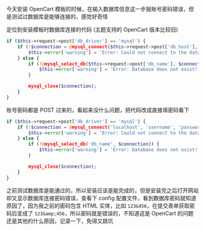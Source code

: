今天安装 OpenCart 模板的时候，在输入数据库信息这一步报账号密码错误，但是测试过数据库是能够连接的，感觉好奇怪

定位到安装模板时数据库连接的代码 (主题支持的 OpenCart 版本比较旧)

```php
if ($this->request->post['db_driver'] == 'mysql') {
	if (!$connection = @mysql_connect($this->request->post['db_host'], $this->request->post['db_user'], $this->request->post['db_password'])) {
		$this->error['warning'] = 'Error: Could not connect to the database please make sure the database server, username and password is correct!';
	} else {
		if (!@mysql_select_db($this->request->post['db_name'], $connection)) {
			$this->error['warning'] = 'Error: Database does not exist!';
		}

		mysql_close($connection);
	}
}
```

账号密码都是 POST 过来的，看起来没什么问题，把代码改成直接填密码看下

```php
if ($this->request->post['db_driver'] == 'mysql') {
	if (!$connection = @mysql_connect('localhost', 'username', 'password')) {
		$this->error['warning'] = 'Error: Could not connect to the database please make sure the database server, username and password is correct!';
	} else {
		if (!@mysql_select_db('db_name', $connection)) {
			$this->error['warning'] = 'Error: Database does not exist!';
		}

		mysql_close($connection);
	}
}
```

之前测试数据库是能通过的，所以安装应该是能完成的，但是安装完之后打开网站却又显示数据库连接密码错误，查看下 config 配置文件，看到数据库密码就知道原因了，因为我之前的密码包含 HTML 实体，比如 `123&456`，在提交表单获取密码后变成了 `123&amp;456`，所以密码就是错误的，不知道这是 OpenCart 的问题还是其他的什么原因，记录一下，免得又跳坑